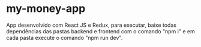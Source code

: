 # my-money-app
App desenvolvido com React JS e Redux, para executar, baixe todas dependências das pastas backend e frontend com o comando "npm i" e em cada pasta execute o comando "npm run dev".
